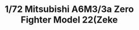 ---
layout: product
title: "1/72 Mitsubishi A6M3/3a Zero Fighter Model 22(Zeke"
price: "2800" 
desc: "Maketa"
img_path: "/assets/img/TAM60785.webp"
brand: "Tamiya"
available: false
special_offer: false
new: false
soon: false
cat: "010000"
subcat: "010300"
subsubcat: "0N/A"
sifra: "TAM60785"
popular: false
---
